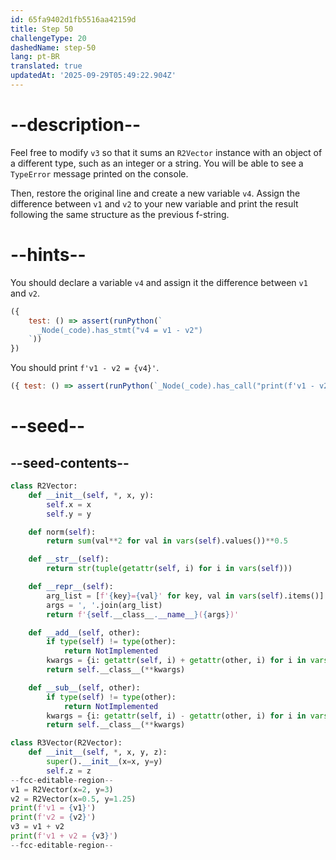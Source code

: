 ```yaml
---
id: 65fa9402d1fb5516aa42159d
title: Step 50
challengeType: 20
dashedName: step-50
lang: pt-BR
translated: true
updatedAt: '2025-09-29T05:49:22.904Z'
---
```


# --description--

Feel free to modify `v3` so that it sums an `R2Vector` instance with an object of a different type, such as an integer or a string. You will be able to see a `TypeError` message printed on the console.

Then, restore the original line and create a new variable `v4`. Assign the difference between `v1` and `v2` to your new variable and print the result following the same structure as the previous f-string.

# --hints--

You should declare a variable `v4` and assign it the difference between `v1` and `v2`.

```js
({
    test: () => assert(runPython(`
      _Node(_code).has_stmt("v4 = v1 - v2")
    `))
})
```

You should print `f'v1 - v2 = {v4}'`.

```js
({ test: () => assert(runPython(`_Node(_code).has_call("print(f'v1 - v2 = {v4}')")`)) })
```

# --seed--

## --seed-contents--

```py
class R2Vector:
    def __init__(self, *, x, y):
        self.x = x
        self.y = y

    def norm(self):
        return sum(val**2 for val in vars(self).values())**0.5

    def __str__(self):
        return str(tuple(getattr(self, i) for i in vars(self)))

    def __repr__(self):
        arg_list = [f'{key}={val}' for key, val in vars(self).items()]
        args = ', '.join(arg_list)
        return f'{self.__class__.__name__}({args})'

    def __add__(self, other):
        if type(self) != type(other):
            return NotImplemented
        kwargs = {i: getattr(self, i) + getattr(other, i) for i in vars(self)}
        return self.__class__(**kwargs)

    def __sub__(self, other):
        if type(self) != type(other):
            return NotImplemented
        kwargs = {i: getattr(self, i) - getattr(other, i) for i in vars(self)}
        return self.__class__(**kwargs)

class R3Vector(R2Vector):
    def __init__(self, *, x, y, z):
        super().__init__(x=x, y=y)
        self.z = z
--fcc-editable-region--
v1 = R2Vector(x=2, y=3)
v2 = R2Vector(x=0.5, y=1.25)
print(f'v1 = {v1}')
print(f'v2 = {v2}')
v3 = v1 + v2
print(f'v1 + v2 = {v3}')
--fcc-editable-region--
```
